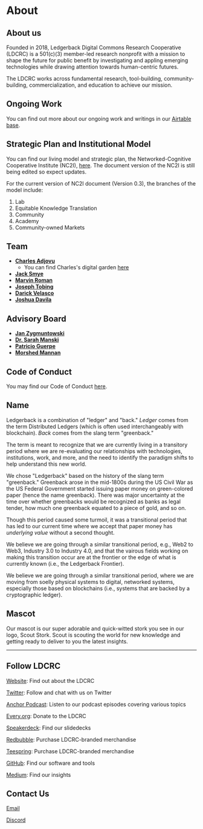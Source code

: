 # About
## About us


Founded in 2018, Ledgerback Digital Commons Research Cooperative (LDCRC) is a 501(c)(3) member-led research nonprofit with a mission to shape the future for public benefit by investigating and appling emerging technologies while drawing attention towards human-centric futures.


The LDCRC works across fundamental research, tool-building, community-building, commercialization, and education to achieve our mission.




## Ongoing Work

You can find out more about our ongoing work and writings in our [Airtable base](https://airtable.com/shrJxpvKJ6TpkwRB7).

## Strategic Plan and Institutional Model
You can find our living model and strategic plan, the Networked-Cognitive Cooperative Institute (NC2I), [here](https://docs.google.com/document/d/1FKHmlRI0tAwQAiqkYbgNf04AsWDAKnDlkyNVadFfvGw/edit?usp=sharing). The document version of the NC2I is still being edited so expect updates.

For the current version of NC2I document (Version 0.3), the branches of the model include:

1. Lab
2. Equitable Knowledge Translation
3. Community
4. Academy
5. Community-owned Markets




## Team

- [**Charles Adjovu**](https://twitter.com/CAdjovu)
	- You can find Charles's digital garden [here](https://kylefox1.github.io/Quartz-Test/)
- [**Jack Smye**](https://twitter.com/JackSmye)
- [**Marvin Roman**]()
- [**Joseph Tobing**](https://www.linkedin.com/in/joseph-tobing/)
- [**Darick Velasco**](https://www.linkedin.com/in/darick-velasco-a0a49471/)
- [**Joshua Davila**]()

## Advisory Board

- [**Jan Zygmuntowski**](https://twitter.com/ZygmuntowskiJ)
- [**Dr. Sarah Manski**](https://loop.frontiersin.org/people/597738/overview)
- [**Patricio Guerpe**](https://www.linkedin.com/in/patriciogerpe/)
- [**Morshed Mannan**](https://twitter.com/MannanMorshed)

## Code of Conduct

You may find our Code of Conduct [here](https://docs.google.com/document/d/17UdnFOOtc0H1IOoD1Mr0xTvXzeIh51mw4jGScfbHtCk/edit?usp=sharing).


## Name

Ledgerback is a combination of "ledger" and "back." *Ledger* comes from the term Distributed Ledgers (which is often used interchangeably with blockchain). *Back* comes from the slang term "greenback."  
  
The term is meant to recognize that we are currently living in a transitory period where we are re-evaluating our relationships with technologies, institutions, work, and more, and the need to identify the paradigm shifts to help understand this new world. 

We chose "Ledgerback" based on the history of the slang term "greenback." Greenback arose in the mid-1800s during the US Civil War as the US Federal Government started issuing paper money on green-colored paper (hence the name greenback). There was major uncertainty at the time over whether greenbacks would be recognized as banks as legal tender, how much one greenback equated to a piece of gold, and so on.  
  
Though this period caused some turmoil, it was a transitional period that has led to our current time where we accept that paper money has *underlying value*  without a second thought.  

We believe we are going through a similar transitional period, e.g., Web2 to Web3, Industry 3.0 to Industry 4.0, and that the vairous fields working on making this transition occur are at the frontier or the edge of what is currently known (i.e., the Ledgerback Frontier).
  
We believe we are going through a similar transitional period, where we are moving from soelly physical systems to digital, networked systems, especially those based on blockchains (i.e., systems that are backed by a cryptographic ledger).

## Mascot

Our mascot is our super adorable and quick-witted stork you see in our logo, Scout Stork. Scout is scouting the world for new knowledge and getting ready to deliver to you the latest insights. 


---
## Follow LDCRC

[Website](https://www.ledgerback.coop/): Find out about the LDCRC

[Twitter](https://twitter.com/ledgerback): Follow and chat with us on Twitter

[Anchor Podcast](https://anchor.fm/philomath-ledgerback): Listen to our podcast episodes covering various topics

[Every.org](https://www.every.org/ledgerback-digital-commons-research-cooperative): Donate to the LDCRC

[Speakerdeck](https://speakerdeck.com/ledgerback): Find our slidedecks

[Redbubble](https://www.redbubble.com/people/ledgerback/shop): Purchase LDCRC-branded merchandise

[Teespring](https://teespring.com/stores/ledgerback-store): Purchase LDCRC-branded merchandise


[GitHub](https://github.com/Ledgerback): Find our software and tools

[Medium](https://medium.com/@ledgerback): Find our insights

## Contact Us

[Email](mailto:ledgerback@gmail.com)

[Discord](https://discord.gg/t8AEb5s)